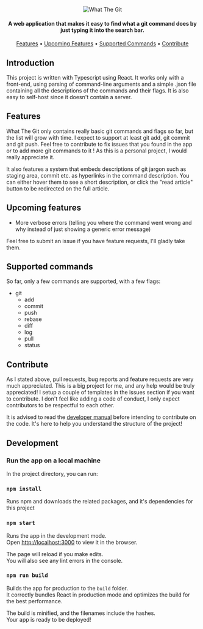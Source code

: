 <p align="center">
  <img src="https://i.ibb.co/GQF1Mxm/logo.webp" alt="What The Git"/>
</p>


<h4 align="center">A web application that makes it easy to find what a git command does by just typing it into the search bar. </h4>

<p align="center">
  <a href="#features">Features</a> •
  <a href="#upcoming-features">Upcoming Features</a> •
  <a href="#supported-commands">Supported Commands</a> •
  <a href="#contribute">Contribute</a>  
</p>


## Introduction
This project is written with Typescript using React. It works only with a front-end, using parsing of command-line arguments and a simple .json file containing all the descriptions of the commands and their flags. It is also easy to self-host since it doesn't contain a server.

## Features
What The Git only contains really basic git commands and flags so far, but the list will grow with time. I expect to support at least git add, git commit and git push. Feel free to contribute to fix issues that you found in the app or to add more git commands to it ! As this is a personal project, I would really appreciate it.

It also features a system that embeds descriptions of git jargon such as staging area, commit etc. as hyperlinks in the command description. You can either hover them to see a short description, or click the "read article" button to be redirected on the full article.

## Upcoming features
* More verbose errors (telling you where the command went wrong and why instead of just showing a generic error message)

Feel free to submit an issue if you have feature requests, I'll gladly take them.

## Supported commands
So far, only a few commands are supported, with a few flags:

* git
  * add
  * commit
  * push
  * rebase
  * diff
  * log
  * pull
  * status

## Contribute
As I stated above, pull requests, bug reports and feature requests are very much appreciated. This is a big project for me, and any help would be truly appreciated! I setup a couple of templates in the issues section if you want to contribute. I don't feel like adding a code of conduct, I only expect contributors to be respectful to each other.

It is advised to read the [developer manual](DEVELOPMENT.md) before intending to contribute on the code. It's here to help you understand the structure of the project!
## Development

### Run the app on a local machine
In the project directory, you can run:

### `npm install`
Runs npm and downloads the related packages, and it's dependencies for this project

### `npm start`
Runs the app in the development mode.\
Open [http://localhost:3000](http://localhost:3000) to view it in the browser.

The page will reload if you make edits.\
You will also see any lint errors in the console.

### `npm run build`
Builds the app for production to the `build` folder.\
It correctly bundles React in production mode and optimizes the build for the best performance.

The build is minified, and the filenames include the hashes.\
Your app is ready to be deployed!
